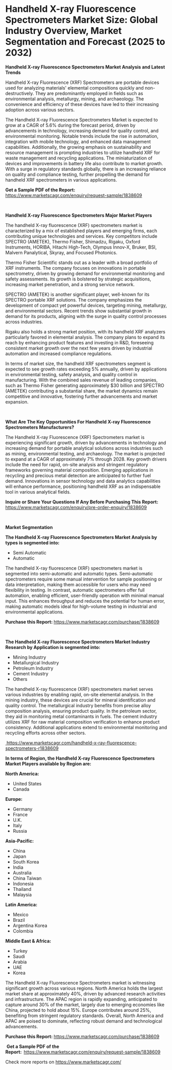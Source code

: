 <p><h1>Handheld X-ray Fluorescence Spectrometers Market Size: Global Industry Overview, Market Segmentation and Forecast (2025 to 2032)</h1></p><p><strong>Handheld X-ray Fluorescence Spectrometers Market Analysis and Latest Trends</strong></p>
<p><p>Handheld X-ray Fluorescence (XRF) Spectrometers are portable devices used for analyzing materials' elemental compositions quickly and non-destructively. They are predominantly employed in fields such as environmental analysis, metallurgy, mining, and archaeology. The convenience and efficiency of these devices have led to their increasing adoption across various sectors.</p><p>The Handheld X-ray Fluorescence Spectrometers Market is expected to grow at a CAGR of 5.6% during the forecast period, driven by advancements in technology, increasing demand for quality control, and environmental monitoring. Notable trends include the rise in automation, integration with mobile technology, and enhanced data management capabilities. Additionally, the growing emphasis on sustainability and resource management is prompting industries to utilize handheld XRF for waste management and recycling applications. The miniaturization of devices and improvements in battery life also contribute to market growth. With a surge in regulatory standards globally, there is an increasing reliance on quality and compliance testing, further propelling the demand for handheld XRF spectrometers in various applications.</p></p>
<p><strong>Get a Sample PDF of the Report:&nbsp;</strong> <a href="https://www.marketscagr.com/enquiry/request-sample/1838609?utm_campaign=2811&utm_medium=2&utm_source=Github&utm_content=ia&utm_term=28022025&utm_id=handheld-x-ray-fluorescence-spectrometers">https://www.marketscagr.com/enquiry/request-sample/1838609</a></p>
<p>&nbsp;</p>
<p><strong>Handheld X-ray Fluorescence Spectrometers Major Market Players</strong></p>
<p><p>The handheld X-ray fluorescence (XRF) spectrometers market is characterized by a mix of established players and emerging firms, each contributing unique technologies and services. Key competitors include SPECTRO (AMETEK), Thermo Fisher, Shimadzu, Rigaku, Oxford Instruments, HORIBA, Hitachi High-Tech, Olympus Innov-X, Bruker, BSI, Malvern Panalytical, Skyray, and Focused Photonics.</p><p>Thermo Fisher Scientific stands out as a leader with a broad portfolio of XRF instruments. The company focuses on innovations in portable spectrometry, driven by growing demand for environmental monitoring and safety assessments. Its growth is bolstered by strategic acquisitions, increasing market penetration, and a strong service network.</p><p>SPECTRO (AMETEK) is another significant player, well-known for its SPECTRO portable XRF solutions. The company emphasizes the development of compact yet powerful devices, targeting mining, metallurgy, and environmental sectors. Recent trends show substantial growth in demand for its products, aligning with the surge in quality control processes across industries.</p><p>Rigaku also holds a strong market position, with its handheld XRF analyzers particularly favored in elemental analysis. The company plans to expand its reach by enhancing product features and investing in R&D, foreseeing consistent market growth over the next few years driven by industrial automation and increased compliance regulations.</p><p>In terms of market size, the handheld XRF spectrometers segment is expected to see growth rates exceeding 5% annually, driven by applications in environmental testing, safety analysis, and quality control in manufacturing. With the combined sales revenue of leading companies, such as Thermo Fisher generating approximately $30 billion and SPECTRO (AMETEK) contributing a substantial share, the market dynamics remain competitive and innovative, fostering further advancements and market expansion.</p></p>
<p>&nbsp;</p>
<p><strong>What Are The Key Opportunities For Handheld X-ray Fluorescence Spectrometers Manufacturers?</strong></p>
<p><p>The Handheld X-ray Fluorescence (XRF) Spectrometers market is experiencing significant growth, driven by advancements in technology and increasing demand for portable analytical solutions across industries such as mining, environmental testing, and archaeology. The market is projected to expand at a CAGR of approximately 7% through 2028. Key growth drivers include the need for rapid, on-site analysis and stringent regulatory frameworks governing material composition. Emerging applications in recycling and precious metal detection are anticipated to further fuel demand. Innovations in sensor technology and data analytics capabilities will enhance performance, positioning handheld XRF as an indispensable tool in various analytical fields.</p></p>
<p><strong>Inquire or Share Your Questions If Any Before Purchasing This Report:</strong> <a href="https://www.marketscagr.com/enquiry/pre-order-enquiry/1838609?utm_campaign=2811&utm_medium=2&utm_source=Github&utm_content=ia&utm_term=28022025&utm_id=handheld-x-ray-fluorescence-spectrometers">https://www.marketscagr.com/enquiry/pre-order-enquiry/1838609</a></p>
<p>&nbsp;</p>
<p><strong>Market Segmentation</strong></p>
<p><strong>The Handheld X-ray Fluorescence Spectrometers Market Analysis by types is segmented into:</strong></p>
<p><ul><li>Semi Automatic</li><li>Automatic</li></ul></p>
<p><p>The handheld X-ray fluorescence (XRF) spectrometers market is segmented into semi-automatic and automatic types. Semi-automatic spectrometers require some manual intervention for sample positioning or data interpretation, making them accessible for users who may need flexibility in testing. In contrast, automatic spectrometers offer full automation, enabling efficient, user-friendly operation with minimal manual input. This enhances throughput and reduces the potential for human error, making automatic models ideal for high-volume testing in industrial and environmental applications.</p></p>
<p><strong>Purchase this Report:&nbsp;</strong><a href="https://www.marketscagr.com/purchase/1838609?utm_campaign=2811&utm_medium=2&utm_source=Github&utm_content=ia&utm_term=28022025&utm_id=handheld-x-ray-fluorescence-spectrometers">https://www.marketscagr.com/purchase/1838609</a></p>
<p>&nbsp;</p>
<p><strong>The Handheld X-ray Fluorescence Spectrometers Market Industry Research by Application is segmented into:</strong></p>
<p><ul><li>Mining Industry</li><li>Metallurgical Industry</li><li>Petroleum Industry</li><li>Cement Industry</li><li>Others</li></ul></p>
<p><p>The handheld X-ray fluorescence (XRF) spectrometers market serves various industries by enabling rapid, on-site elemental analysis. In the mining industry, these devices are crucial for mineral identification and quality control. The metallurgical industry benefits from precise alloy composition analysis, ensuring product quality. In the petroleum sector, they aid in monitoring metal contaminants in fuels. The cement industry utilizes XRF for raw material composition verification to enhance product consistency. Additional applications extend to environmental monitoring and recycling efforts across other sectors.</p></p>
<p><a href="https://www.marketscagr.com/handheld-x-ray-fluorescence-spectrometers-r1838609?utm_campaign=2811&utm_medium=2&utm_source=Github&utm_content=ia&utm_term=28022025&utm_id=handheld-x-ray-fluorescence-spectrometers">&nbsp;https://www.marketscagr.com/handheld-x-ray-fluorescence-spectrometers-r1838609</a></p>
<p><strong>In terms of Region, the Handheld X-ray Fluorescence Spectrometers Market Players available by Region are:</strong></p>
<p>
    <p> <strong> North America: </strong>
        <ul>
            <li>United States</li>
            <li>Canada</li>
        </ul>
        </p> 
    <p> <strong> Europe: </strong>
        <ul>
            <li>Germany</li>
            <li>France</li>
            <li>U.K.</li>
            <li>Italy</li>
            <li>Russia</li>
        </ul>
        </p> 
    <p> <strong> Asia-Pacific: </strong>
        <ul>
            <li>China</li>
            <li>Japan</li>
            <li>South Korea</li>
            <li>India</li>
            <li>Australia</li>
            <li>China Taiwan</li>
            <li>Indonesia</li>
            <li>Thailand</li>
            <li>Malaysia</li>
        </ul>
        </p> 
    <p> <strong> Latin America: </strong>
        <ul>
            <li>Mexico</li>
            <li>Brazil</li>
            <li>Argentina Korea</li>
            <li>Colombia</li>
        </ul>
        </p> 
    <p> <strong> Middle East & Africa: </strong>
        <ul>
            <li>Turkey</li>
            <li>Saudi</li>
            <li>Arabia</li>
            <li>UAE</li>
            <li>Korea</li>
        </ul>
    </p>
    </p>
<p><p>The Handheld X-ray Fluorescence Spectrometers market is witnessing significant growth across various regions. North America holds the largest market share at approximately 40%, driven by advanced research activities and infrastructure. The APAC region is rapidly expanding, anticipated to capture around 30% of the market, largely due to emerging economies like China, projected to hold about 15%. Europe contributes around 25%, benefiting from stringent regulatory standards. Overall, North America and APAC are poised to dominate, reflecting robust demand and technological advancements.</p></p>
<p><strong>Purchase this Report: </strong><a href="https://www.marketscagr.com/purchase/1838609?utm_campaign=2811&utm_medium=2&utm_source=Github&utm_content=ia&utm_term=28022025&utm_id=handheld-x-ray-fluorescence-spectrometers">https://www.marketscagr.com/purchase/1838609</a></p>
<p>&nbsp;<strong>Get a Sample PDF of the Report:&nbsp;&nbsp;</strong><a href="https://www.marketscagr.com/enquiry/request-sample/1838609?utm_campaign=2811&utm_medium=2&utm_source=Github&utm_content=ia&utm_term=28022025&utm_id=handheld-x-ray-fluorescence-spectrometers">https://www.marketscagr.com/enquiry/request-sample/1838609</a></p>
<p><strong></strong></p>
<p>Check more reports on <a href="https://www.marketscagr.com/?utm_campaign=2811&utm_medium=2&utm_source=Github&utm_content=ia&utm_term=28022025&utm_id=handheld-x-ray-fluorescence-spectrometers">https://www.marketscagr.com/</a></p>